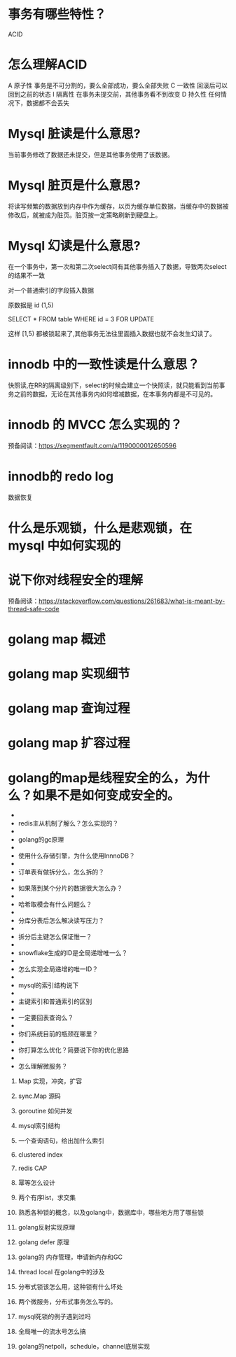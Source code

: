 # 事务有哪些特性？

ACID

# 怎么理解ACID

A 原子性 事务是不可分割的，要么全部成功，要么全部失败
C 一致性 回滚后可以回到之前的状态
I 隔离性 在事务未提交前，其他事务看不到改变
D 持久性 任何情况下，数据都不会丢失

# Mysql 脏读是什么意思?

当前事务修改了数据还未提交，但是其他事务使用了该数据。

# Mysql 脏页是什么意思?

将读写频繁的数据放到内存中作为缓存，以页为缓存单位数据，当缓存中的数据被修改后，就被成为脏页。脏页按一定策略刷新到硬盘上。

# Mysql 幻读是什么意思?

在一个事务中，第一次和第二次select间有其他事务插入了数据，导致两次select的结果不一致

对一个普通索引的字段插入数据 

原数据是 id (1,5)

SELECT * FROM table WHERE id = 3 FOR UPDATE

这样 [1,5) 都被锁起来了,其他事务无法往里面插入数据也就不会发生幻读了。

# innodb 中的一致性读是什么意思？

快照读,在RR的隔离级别下，select的时候会建立一个快照读，就只能看到当前事务之前的数据，无论在其他事务内如何增减数据，在本事务内都是不可见的。

# innodb 的 MVCC 怎么实现的？

预备阅读：https://segmentfault.com/a/1190000012650596

# innodb的 redo log

数据恢复

# 什么是乐观锁，什么是悲观锁，在 mysql 中如何实现的


# 说下你对线程安全的理解

预备阅读：https://stackoverflow.com/questions/261683/what-is-meant-by-thread-safe-code



# golang map 概述

# golang map 实现细节
# golang map 查询过程
# golang map 扩容过程

# golang的map是线程安全的么，为什么？如果不是如何变成安全的。



-
- redis主从机制了解么？怎么实现的？
-
- golang的gc原理
-
- 使用什么存储引擎，为什么使用InnnoDB？
-
- 订单表有做拆分么，怎么拆的？
-
- 如果落到某个分片的数据很大怎么办？
-
- 哈希取模会有什么问题么？
-
- 分库分表后怎么解决读写压力？
-
- 拆分后主键怎么保证惟一？
-
- snowflake生成的ID是全局递增唯一么？
-
- 怎么实现全局递增的唯一ID？
-
- mysql的索引结构说下
-
- 主键索引和普通索引的区别
-
- 一定要回表查询么？
-
- 你们系统目前的瓶颈在哪里？
-
- 你打算怎么优化？简要说下你的优化思路
-
- 怎么理解微服务？

1. Map 实现，冲突，扩容

2. sync.Map 源码

3. goroutine 如何并发

4. mysql索引结构

5. 一个查询语句，给出加什么索引

6. clustered index

7. redis CAP

8. 幂等怎么设计

9. 两个有序list，求交集

10. 熟悉各种锁的概念，以及golang中，数据库中，哪些地方用了哪些锁

11. golang反射实现原理

12. golang defer 原理

13. golang的 内存管理，申请新内存和GC

14. thread local 在golang中的涉及

15. 分布式锁该怎么用，这种锁有什么坏处

16. 两个微服务，分布式事务怎么写的。

17. mysql死锁的例子遇到过吗

18. 全局唯一的流水号怎么搞

19. golang的netpoll，schedule，channel底层实现